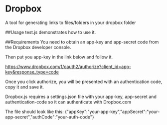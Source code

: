 Dropbox
=======

A tool for generating links to files/folders in your dropbox folder

##Usage
test.js demonstrates how to use it.

##Requirements
You need to obtain an app-key and app-secret code from the Dropbox developer console.

Then put you app-key in the link below and follow it.

https://www.dropbox.com/1/oauth2/authorize?client_id=app-key&response_type=code

Once you click authorize, you will be presented with an authentication code, copy it and save it.

Dropbox.js requires a settings.json file with your app-key, app-secret and authentication-code so it can authenticate with Dropbox.com

The file should look like this:
{"appKey":"your-app-key","appSecret":"your-app-secret","authCode":"your-auth-code"}

